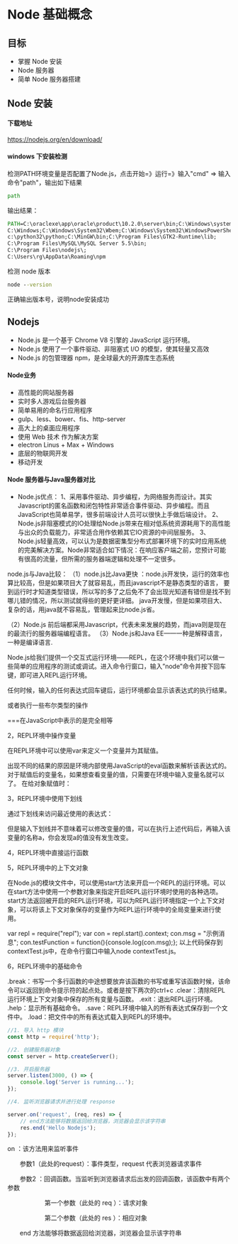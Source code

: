 # Node 基础概念

## 目标
* 掌握 Node 安装
* Node 服务器
* 简单 Node 服务器搭建

## Node 安装

#### 下载地址
https://nodejs.org/en/download/

#### windows 下安装检测
检测PATH环境变量是否配置了Node.js，点击开始=》运行=》输入"cmd" => 输入命令"path"，输出如下结果
```cmd
path
```

输出结果：
```cmd
PATH=C:\oraclexe\app\oracle\product\10.2.0\server\bin;C:\Windows\system32;
C:\Windows;C:\Windows\System32\Wbem;C:\Windows\System32\WindowsPowerShell\v1.0\;
c:\python32\python;C:\MinGW\bin;C:\Program Files\GTK2-Runtime\lib;
C:\Program Files\MySQL\MySQL Server 5.5\bin;
C:\Program Files\nodejs\;
C:\Users\rg\AppData\Roaming\npm
```
检测 node 版本
```cmd
node --version
```
正确输出版本号，说明node安装成功

## Nodejs
* Node.js 是一个基于 Chrome V8 引擎的 JavaScript 运行环境。
* Node.js 使用了一个事件驱动、非阻塞式 I/O 的模型，使其轻量又高效
* Node.js 的包管理器 npm，是全球最大的开源库生态系统

#### Node业务
* 高性能的网站服务器
* 实时多人游戏后台服务器
* 简单易用的命名行应用程序
* gulp、less、bower、fis、http-server
* 高大上的桌面应用程序
* 使用 Web 技术 作为解决方案
* electron Linus + Max + Windows
* 底层的物联网开发
* 移动开发


#### Node 服务器与Java服务器对比

* Node.js优点：
1、采用事件驱动、异步编程，为网络服务而设计。其实Javascript的匿名函数和闭包特性非常适合事件驱动、异步编程。而且JavaScript也简单易学，很多前端设计人员可以很快上手做后端设计。
2、Node.js非阻塞模式的IO处理给Node.js带来在相对低系统资源耗用下的高性能与出众的负载能力，非常适合用作依赖其它IO资源的中间层服务。
3、Node.js轻量高效，可以认为是数据密集型分布式部署环境下的实时应用系统的完美解决方案。Node非常适合如下情况：在响应客户端之前，您预计可能有很高的流量，但所需的服务器端逻辑和处理不一定很多。

node.js与Java比较：
（1）node.js比Java更快 ：node.js开发快，运行的效率也算比较高，但是如果项目大了就容易乱，而且javascript不是静态类型的语言，
要到运行时才知道类型错误，所以写的多了之后免不了会出现光知道有错但是找不到哪儿错的情况，所以测试就得些的更好更详细。
     java开发慢，但是如果项目大、复杂的话，用java就不容易乱，管理起来比node.js省。

（2）Node.js 前后端都采用Javascript，代表未来发展的趋势，而java则是现在的最流行的服务器端编程语言。
（3）Node.js和Java EE——一种是解释语言，一种是编译语言.


Node.js给我们提供一个交互式运行环境——REPL，在这个环境中我们可以做一些简单的应用程序的测试或调试。进入命令行窗口，输入”node”命令并按下回车键，即可进入REPL运行环境。

任何时候，输入的任何表达式回车键后，运行环境都会显示该表达式的执行结果。

或者执行一些布尔类型的操作

===在JavaScript中表示的是完全相等

2，REPL环境中操作变量

在REPL环境中可以使用var来定义一个变量并为其赋值。

出现不同的结果的原因是环境内部使用JavaScript的eval函数来解析该表达式的。
对于赋值后的变量名，如果想查看变量的值，只需要在环境中输入变量名就可以了。
在给对象赋值时：


3，REPL环境中使用下划线

通过下划线来访问最近使用的表达式：

但是输入下划线并不意味着可以修改变量的值，可以在执行上述代码后，再输入该变量的名称a，你会发现a的值没有发生改变。

4，REPL环境中直接运行函数



5，REPL环境中的上下文对象

在Node.js的模块文件中，可以使用start方法来开启一个REPL的运行环境。可以在start方法中使用一个参数对象来指定开启REPL运行环境时使用的各种选项。start方法返回被开启的REPL运行环境，可以为REPL运行环境指定一个上下文对象，可以将该上下文对象保存的变量作为REPL运行环境中的全局变量来进行使用。

var repl = require("repl");
var con = repl.start().context;
con.msg = "示例消息";
con.testFunction = function(){console.log(con.msg);};
以上代码保存到contextTest.js中，在命令行窗口中输入node contextTest.js。

6，REPL环境中的基础命令

.break：书写一个多行函数的中途想要放弃该函数的书写或重写该函数时候，该命令可以返回到命令提示符的起点处。或者是按下两次的ctrl+c
.clear：清除REPL运行环境上下文对象中保存的所有变量与函数。
.exit：退出REPL运行环境。
.help：显示所有基础命令。
.save：REPL环境中输入的所有表达式保存到一个文件中。
.load：把文件中的所有表达式载入到REPL的环境中。



```javascript
//1. 导入 http 模块
const http = require('http');

//2. 创建服务器对象
const server = http.createServer();

//3. 开启服务器
server.listen(3000, () => {
    console.log('Server is running...');
});

//4. 监听浏览器请求并进行处理 response

server.on('request', (req, res) => {
    // end方法能够将数据返回给浏览器，浏览器会显示该字符串
    res.end('Hello Nodejs');
});
```

on ：该方法用来监听事件

　　参数1（此处的request）：事件类型，request 代表浏览器请求事件

　　参数2 ：回调函数。当监听到浏览器请求后出发的回调函数，该函数中有两个参数

　　　　　　第一个参数（此处的 req ）：请求对象

　　　　　　第二个参数（此处的 res ）：相应对象

　　end 方法能够将数据返回给浏览器，浏览器会显示该字符串
